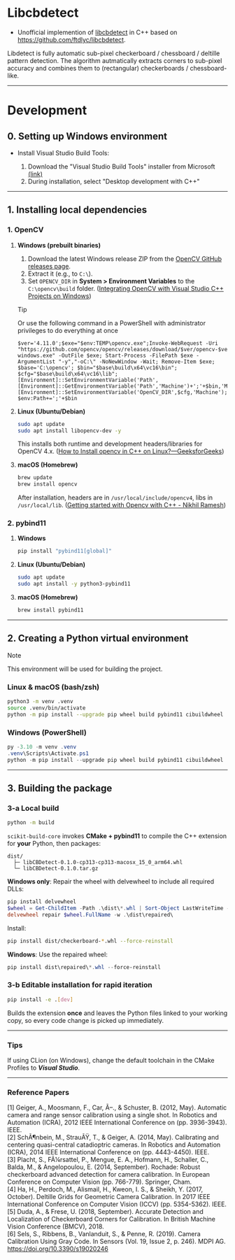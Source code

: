 # Libcbdetect

- Unofficial implemention of [libcbdetect](http://www.cvlibs.net/software/libcbdetect/) in C++ based
  on https://github.com/ftdlyc/libcbdetect.

Libdetect is fully automatic sub-pixel checkerboard / chessboard / deltille pattern detection. The algorithm
autmatically extracts corners to sub-pixel accuracy and combines them to (rectangular) checkerboards / chessboard-like.

---

# Development

## 0. Setting up Windows environment

- Install Visual Studio Build Tools:

    1. Download the "Visual Studio Build Tools" installer from
       Microsoft [(link)](https://aka.ms/vs/17/release/vs_BuildTools.exe)
    2. During installation, select "Desktop development with C++"

---

## 1. Installing local dependencies

### 1. OpenCV

1. **Windows (prebuilt binaries)**
    1. Download the latest Windows release ZIP from
       the [OpenCV GitHub releases page](https://github.com/opencv/opencv/releases).
    2. Extract it (e.g., to `C:\`).
    3. Set `OPENCV_DIR` in **System > Environment Variables** to the `C:\opencv\build`
       folder.  ([Integrating OpenCV with Visual Studio C++ Projects on Windows](https://christianjmills.com/posts/opencv-visual-studio-getting-started-tutorial/windows/?utm_source=chatgpt.com))

   > [!TIP]
   > Or use the following command in a PowerShell with administrator privileges to do everything at once
   > ```shell
   > $ver='4.11.0';$exe="$env:TEMP\opencv.exe";Invoke-WebRequest -Uri "https://github.com/opencv/opencv/releases/download/$ver/opencv-$ver-windows.exe" -OutFile $exe; Start-Process -FilePath $exe -ArgumentList "-y","-oC:\" -NoNewWindow -Wait; Remove-Item $exe; $base='C:\opencv'; $bin="$base\build\x64\vc16\bin"; $cfg="$base\build\x64\vc16\lib"; [Environment]::SetEnvironmentVariable('Path',[Environment]::GetEnvironmentVariable('Path','Machine')+';'+$bin,'Machine'); [Environment]::SetEnvironmentVariable('OpenCV_DIR',$cfg,'Machine'); $env:Path+=';'+$bin


2. **Linux (Ubuntu/Debian)**
   ```bash
   sudo apt update
   sudo apt install libopencv-dev -y
   ```  
   This installs both runtime and development headers/libraries for OpenCV
   4.x.  ([How to Install opencv in C++ on Linux?—GeeksforGeeks](https://www.geeksforgeeks.org/how-to-install-opencv-in-c-on-linux/?utm_source=chatgpt.com))

3. **macOS (Homebrew)**
   ```bash
   brew update
   brew install opencv
   ```  
   After installation, headers are in `/usr/local/include/opencv4`, libs in
   `/usr/local/lib`.  ([Getting started with Opencv with C++ - Nikhil Ramesh](https://nikku1234.github.io/2019-10-27-Getting-started-with-Opencv-with-C%2B%2B/?utm_source=chatgpt.com))

### 2. pybind11

1. **Windows**
   ```powershell
   pip install "pybind11[global]"
   ```

2. **Linux (Ubuntu/Debian)**
   ```bash
   sudo apt update
   sudo apt install -y python3-pybind11
   ```

3. **macOS (Homebrew)**
   ```bash
   brew install pybind11
   ```

---

## 2. Creating a Python virtual environment

> [!NOTE]
> This environment will be used for building the project.

### Linux & macOS (bash/zsh)

```bash
python3 -m venv .venv
source .venv/bin/activate
python -m pip install --upgrade pip wheel build pybind11 cibuildwheel
```

### Windows (PowerShell)

```powershell
py -3.10 -m venv .venv
.venv\Scripts\Activate.ps1
python -m pip install --upgrade pip wheel build pybind11 cibuildwheel
```

---

## 3. Building the package

### 3-a Local build

```bash
python -m build
```

`scikit-build-core` invokes **CMake + pybind11** to compile the C++ extension
for **your** Python, then packages:

```
dist/
  ├─ libCBDetect-0.1.0-cp313-cp313-macosx_15_0_arm64.whl
  └─ libCBDetect-0.1.0.tar.gz
```

**Windows only**: Repair the wheel with delvewheel to include all required DLLs:

```powershell
pip install delvewheel
$wheel = Get-ChildItem -Path .\dist\*.whl | Sort-Object LastWriteTime -Descending | Select-Object -First 1
delvewheel repair $wheel.FullName -w .\dist\repaired\
```

Install:

```bash
pip install dist/checkerboard-*.whl --force-reinstall
```

**Windows**: Use the repaired wheel:

```powershell
pip install dist\repaired\*.whl --force-reinstall
```

### 3-b Editable installation for rapid iteration

```bash
pip install -e .[dev]
```

Builds the extension **once** and leaves the Python
files linked to your working copy, so every code change is picked up
immediately.

---

### Tips

If using CLion (on Windows), change the default toolchain in the CMake Profiles to ***Visual Studio***.

---


### Reference Papers

[1] Geiger, A., Moosmann, F., Car, Ã–., & Schuster, B. (2012, May). Automatic camera and range sensor calibration using
a single shot. In Robotics and Automation (ICRA), 2012 IEEE International Conference on (pp. 3936-3943). IEEE.  
[2] SchÃ¶nbein, M., StrauÃŸ, T., & Geiger, A. (2014, May). Calibrating and centering quasi-central catadioptric cameras.
In Robotics and Automation (ICRA), 2014 IEEE International Conference on (pp. 4443-4450). IEEE.  
[3] Placht, S., FÃ¼rsattel, P., Mengue, E. A., Hofmann, H., Schaller, C., Balda, M., & Angelopoulou, E. (2014,
September). Rochade: Robust checkerboard advanced detection for camera calibration. In European Conference on Computer
Vision (pp. 766-779). Springer, Cham.  
[4] Ha, H., Perdoch, M., Alismail, H., Kweon, I. S., & Sheikh, Y. (2017, October). Deltille Grids for Geometric Camera
Calibration. In 2017 IEEE International Conference on Computer Vision (ICCV) (pp. 5354-5362). IEEE.  
[5] Duda, A., & Frese, U. (2018, September). Accurate Detection and Localization of Checkerboard Corners for
Calibration. In British Machine Vision Conference (BMCV), 2018.  
[6] Sels, S., Ribbens, B., Vanlanduit, S., & Penne, R. (2019). Camera Calibration Using Gray Code. In Sensors (Vol. 19,
Issue 2, p. 246). MDPI AG. https://doi.org/10.3390/s19020246
